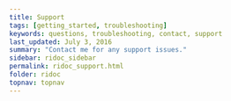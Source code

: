 ```yaml
---
title: Support
tags: [getting_started, troubleshooting]
keywords: questions, troubleshooting, contact, support
last_updated: July 3, 2016
summary: "Contact me for any support issues."
sidebar: ridoc_sidebar
permalink: ridoc_support.html
folder: ridoc
topnav: topnav
---
```


